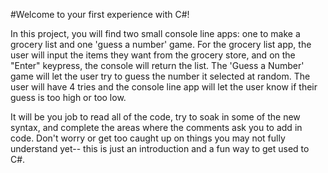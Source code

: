 #Welcome to your first experience with C#!

In this project, you will find two small console line apps: one to make a grocery list and one 'guess a number' game. For the grocery list app, the user will input the items they want from the grocery store, and on the "Enter" keypress, the console will return the list. The 'Guess a Number' game will let the user try to guess the number it selected at random. The user will have 4 tries and the console line app will let the user know if their guess is too high or too low.

It will be you job to read all of the code, try to soak in some of the new syntax, and complete the areas where the comments ask you to add in code. Don't worry or get too caught up on things you may not fully understand yet-- this is just an introduction and a fun way to get used to C#.
